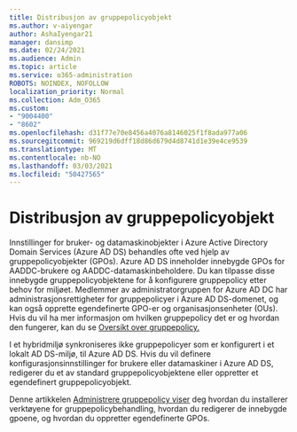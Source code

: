 ```yaml
---
title: Distribusjon av gruppepolicyobjekt
ms.author: v-aiyengar
author: AshaIyengar21
manager: dansimp
ms.date: 02/24/2021
ms.audience: Admin
ms.topic: article
ms.service: o365-administration
ROBOTS: NOINDEX, NOFOLLOW
localization_priority: Normal
ms.collection: Adm_O365
ms.custom:
- "9004400"
- "8602"
ms.openlocfilehash: d31f77e70e8456a4076a8146025f1f8ada977a06
ms.sourcegitcommit: 969219d6dff18d86d679d4d8741d1e39e4ce9539
ms.translationtype: MT
ms.contentlocale: nb-NO
ms.lasthandoff: 03/03/2021
ms.locfileid: "50427565"
---
```

# <a name="gpo-deployment"></a>Distribusjon av gruppepolicyobjekt

Innstillinger for bruker- og datamaskinobjekter i Azure Active Directory Domain Services (Azure AD DS) behandles ofte ved hjelp av gruppepolicyobjekter (GPOs). Azure AD DS inneholder innebygde GPOs for AADDC-brukere og AADDC-datamaskinbeholdere. Du kan tilpasse disse innebygde gruppepolicyobjektene for å konfigurere gruppepolicy etter behov for miljøet. Medlemmer av administratorgruppen for Azure AD DC har administrasjonsrettigheter for gruppepolicyer i Azure AD DS-domenet, og kan også opprette egendefinerte GPO-er og organisasjonsenheter (OUs). Hvis du vil ha mer informasjon om hvilken gruppepolicy det er og hvordan den fungerer, kan du se [Oversikt over gruppepolicy.](https://docs.microsoft.com/previous-versions/windows/it-pro/windows-server-2012-R2-and-2012/hh831791(v=ws.11))

I et hybridmiljø synkroniseres ikke gruppepolicyer som er konfigurert i et lokalt AD DS-miljø, til Azure AD DS. Hvis du vil definere konfigurasjonsinnstillinger for brukere eller datamaskiner i Azure AD DS, redigerer du et av standard gruppepolicyobjektene eller oppretter et egendefinert gruppepolicyobjekt.

Denne artikkelen [Administrere gruppepolicy viser](https://docs.microsoft.com/azure/active-directory-domain-services/manage-group-policy) deg hvordan du installerer verktøyene for gruppepolicybehandling, hvordan du redigerer de innebygde gpoene, og hvordan du oppretter egendefinerte GPOs.

